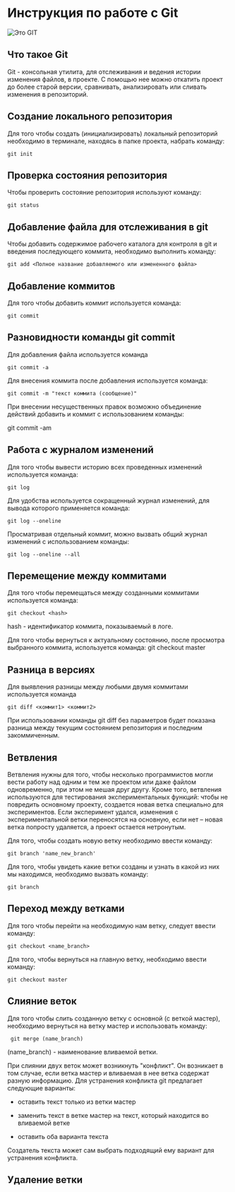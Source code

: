 # **Инструкция по работе с Git**

![Это GIT](git.JPG)

## Что такое Git

Git - консольная утилита, для отслеживания и ведения истории изменения файлов, в проекте. С помощью нее можно откатить проект до более старой версии, сравнивать, анализировать или сливать изменения в репозиторий.

## Создание локального репозитория

Для того чтобы создать (инициализировать) локальный репозиторий необходимо в терминале, находясь в папке проекта, набрать команду:

    git init

## Проверка состояния репозитория

Чтобы проверить состояние репозитория используют команду:

    git status

## Добавление файла для отслеживания в git

Чтобы добавить содержимое рабочего каталога для контроля в git и введения последующего коммита, необходимо выполнить команду:

    git add <Полное название добавляемого или измененного файла>

## Добавление коммитов

Для того чтобы добавить коммит используется команда:

    git commit

## Разновидности команды git commit

Для добавления файла используется команда

    git commit -a

Для внесения коммита после добавления используется команда:

    git commit -m "текст коммита (сообщение)"

При внесении несущественных правок возможно объединение действий добавить и коммит с использованием команды:

   git commit -am

 ## Работа с журналом изменений

 Для того чтобы вывести историю всех проведенных изменений используется команда:

    git log

Для удобства используется сокращенный журнал изменений, для вывода которого применяется команда:

    git log --oneline

Просматривая отдельный коммит, можно вызвать общий журнал изменений с использованием команды:

    git log --oneline --all

## Перемещение между коммитами

Для того чтобы перемещаться между созданными коммитами используется команда:

    git checkout <hash>

hash - идентификатор коммита, показываемый в логе.

Для того чтобы вернуться к актуальному состоянию, после просмотра выбранного коммита, используется команда:
    git checkout master

## Разница в версиях

Для выявления разницы между любыми двумя коммитами используется команда

    git diff <коммит1> <коммит2>

При использовании команды git diff без параметров будет показана разница между текущим состоянием репозитория и последним закоммиченным.

## Ветвления

Ветвления нужны для того, чтобы несколько программистов могли вести работу над одним и тем же проектом или даже файлом одновременно, при этом не мешая друг другу.
Кроме того, ветвления используются для тестирования экспериментальных функций: чтобы не повредить основному проекту, создается новая ветка специально для экспериментов. Если эксперимент удался, изменения с экспериментальной ветки переносятся на основную, если нет – новая ветка попросту удаляется, а проект остается нетронутым.

Для того, чтобы создать новую ветку необходимо ввести команду:

    git branch 'name_new_branch'

Для того, чтобы увидеть какие ветки созданы и узнать в какой из них мы находимся, необходимо вызвать команду:

    git branch

## Переход между ветками

Для того чтобы перейти на необходимую нам ветку, следует ввести команду:

    git checkout <name_branch>

Для того, чтобы вернуться на главную ветку, необходимо ввести команду:

    git checkout master

## Слияние веток

Для того чтобы слить созданную ветку с основной (с веткой мастер), необходимо вернуться на ветку мастер и использовать команду:

     git merge (name_branch)

(name_branch) - наименование вливаемой ветки.

При слиянии двух веток может возникнуть "конфликт". Он возникает в том случае, если ветка мастер и вливаемая в нее ветка содержат разную информацию.
Для устранения конфликта git предлагает следующие варианты:

* оставить текст только из ветки мастер

* заменить текст в ветке мастер на текст, который находится во вливаемой ветке

* оставить оба варианта текста

Создатель текста может сам выбрать подходящий ему вариант для устранения конфликта.

## Удаление ветки

